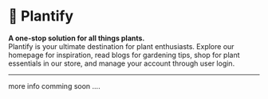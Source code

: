 # 🌿 Plantify  

**A one-stop solution for all things plants.**  
Plantify is your ultimate destination for plant enthusiasts. Explore our homepage for inspiration, read blogs for gardening tips, shop for plant essentials in our store, and manage your account through user login.

---

more info comming soon ....